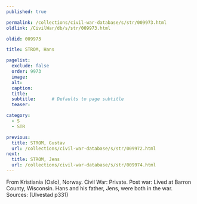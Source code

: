 ```yaml
---
published: true

permalink: /collections/civil-war-database/s/str/009973.html
oldlink: /CivilWar/db/s/str/009973.html

oldid: 009973

title: STROM, Hans

pagelist:
  exclude: false
  order: 9973
  image: 
  alt:
  caption:
  title:
  subtitle:      # Defaults to page subtitle
  teaser:

category: 
  - S 
  - STR

previous:
  title: STROM, Gustav
  url: /collections/civil-war-database/s/str/009972.html  
next:
  title: STROM, Jens
  url: /collections/civil-war-database/s/str/009974.html   
---
```

From Kristiania (Oslo), Norway. Civil War: Private. Post war: Lived at Barron County, Wisconsin. Hans and his father, Jens, were both in the war. Sources: (Ulvestad p331)